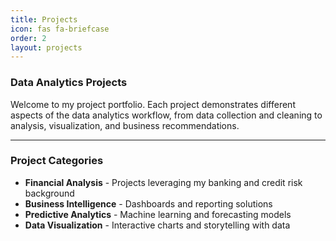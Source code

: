 ```yaml
---
title: Projects
icon: fas fa-briefcase
order: 2
layout: projects
---
```


### Data Analytics Projects

Welcome to my project portfolio. Each project demonstrates different aspects of the data analytics workflow, from data collection and cleaning to analysis, visualization, and business recommendations.

<hr>

### Project Categories

- **Financial Analysis** - Projects leveraging my banking and credit risk background
- **Business Intelligence** - Dashboards and reporting solutions
- **Predictive Analytics** - Machine learning and forecasting models
- **Data Visualization** - Interactive charts and storytelling with data
